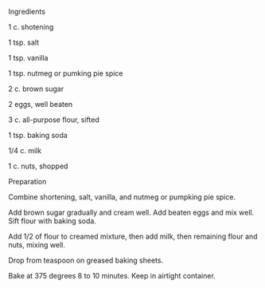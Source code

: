 Ingredients

1 c. shotening

1 tsp. salt

1 tsp. vanilla

1 tsp. nutmeg or pumking pie spice

2 c. brown sugar

2 eggs, well beaten

3 c. all-purpose flour, sifted

1 tsp. baking soda

1/4 c. milk

1 c. nuts, shopped

Preparation

Combine shortening, salt, vanilla, and nutmeg or pumpking pie spice.

Add brown sugar gradually and cream well. Add beaten eggs and mix well. Sift flour with baking soda.

Add 1/2 of flour to creamed mixture, then add milk, then remaining flour and nuts, mixing well.

Drop from teaspoon on greased baking sheets.

Bake at 375 degrees 8 to 10 minutes. Keep in airtight container.
